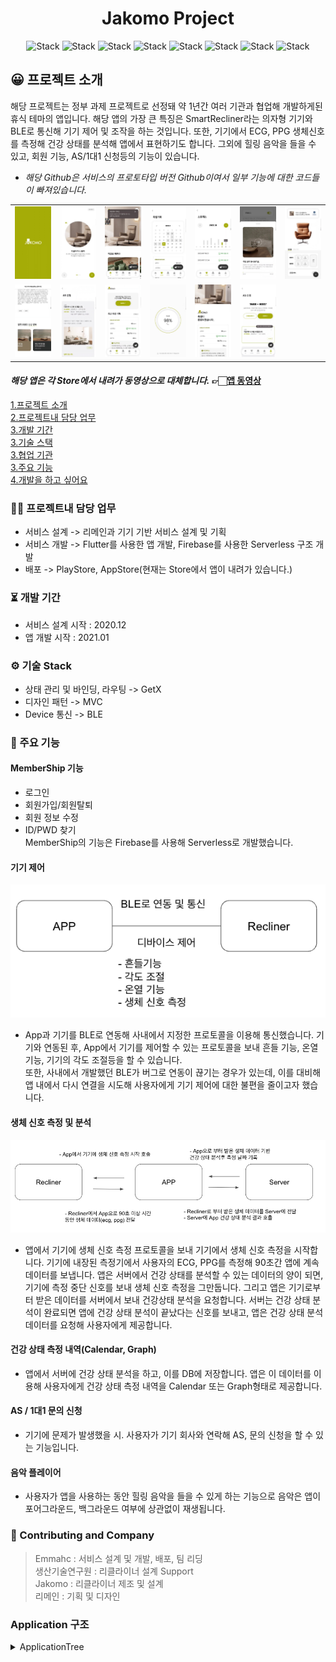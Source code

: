 <h1 align="center">Jakomo Project</h1>  

<div align="center">
 
![Stack](https://img.shields.io/badge/flutter-02569B?style=for-the-badge&logo=Flutter&logoColor=white)
![Stack](https://img.shields.io/badge/android-3DDC84?style=for-the-badge&logo=Android&logoColor=white)
![Stack](https://img.shields.io/badge/apple-000000?style=for-the-badge&logo=IOS&logoColor=white)
![Stack](https://img.shields.io/badge/dart-0175C2?style=for-the-badge&logo=Dart&logoColor=white)
![Stack](https://img.shields.io/badge/kotlin-7F52FF?style=for-the-badge&logo=Kotlin&logoColor=white)
![Stack](https://img.shields.io/badge/swift-F05138?style=for-the-badge&logo=Swift&logoColor=white)
![Stack](https://img.shields.io/badge/firebase-FFCA28?style=for-the-badge&logo=Firebase&logoColor=white)
![Stack](https://img.shields.io/badge/bluetooth-0082FC?style=for-the-badge&logo=BLE&logoColor=white)
 
</div>

## 😀 프로젝트 소개  
해당 프로젝트는 정부 과제 프로젝트로 선정돼 약 1년간 여러 기관과 협업해 개발하게된 휴식 테마의 앱입니다. 해당 앱의 가장 큰 특징은 SmartRecliner라는 의자형 기기와 BLE로 통신해 기기 제어 및 조작을 하는 것입니다. 
또한, 기기에서 ECG, PPG 생체신호를 측정해 건강 상태를 분석해 앱에서 표현하기도 합니다. 그외에 힐링 음악을 들을 수 있고, 회원 기능, AS/1대1 신청등의 기능이 있습니다.

* _해당 Github은 서비스의 프로토타입 버전 Github이여서 일부 기능에 대한 코드들이 빠져있습니다._

<table>
   <tr>
      <td>
         <a href="https://drive.google.com/file/d/1ruBQovASZY0D_ppkiltXThmqzcCsqXss/view?usp=drive_link">
         <img width="200px" src="./1.png">
      </td>
      <td>
         <a href="https://drive.google.com/file/d/1ruBQovASZY0D_ppkiltXThmqzcCsqXss/view?usp=drive_link">
         <img width="200px" src="./2.png">
      </td>
      <td>
         <a href="https://drive.google.com/file/d/1ruBQovASZY0D_ppkiltXThmqzcCsqXss/view?usp=drive_link">
         <img width="200px" src="./3.png">
      </td>
      <td>
         <a href="https://drive.google.com/file/d/1ruBQovASZY0D_ppkiltXThmqzcCsqXss/view?usp=drive_link">
         <img width="200px" src="./4.png">
      </td>
      <td>
         <a href="https://drive.google.com/file/d/1ruBQovASZY0D_ppkiltXThmqzcCsqXss/view?usp=drive_link">
         <img width="200px" src="./5.png">
      </td>
      <td>
         <a href="https://drive.google.com/file/d/1ruBQovASZY0D_ppkiltXThmqzcCsqXss/view?usp=drive_link">
         <img width="200px" src="./6.png">
      </td>
      <td>
         <a href="https://drive.google.com/file/d/1ruBQovASZY0D_ppkiltXThmqzcCsqXss/view?usp=drive_link">
         <img width="200px" src="./7.png">
      </td>      
   </tr>
   <tr>
      <td>
         <a href="https://drive.google.com/file/d/1ruBQovASZY0D_ppkiltXThmqzcCsqXss/view?usp=drive_link">
         <img width="200px" src="./8.png">
      </td>
      <td>
         <a href="https://drive.google.com/file/d/1ruBQovASZY0D_ppkiltXThmqzcCsqXss/view?usp=drive_link">
         <img width="200px" src="./9.png">
      </td>
      <td>
         <a href="https://drive.google.com/file/d/1ruBQovASZY0D_ppkiltXThmqzcCsqXss/view?usp=drive_link">
         <img width="200px" src="./10.png">
      </td>
      <td>
         <a href="https://drive.google.com/file/d/1ruBQovASZY0D_ppkiltXThmqzcCsqXss/view?usp=drive_link">
         <img width="200px" src="./11.png">
      </td>
      <td>
         <a href="https://drive.google.com/file/d/1ruBQovASZY0D_ppkiltXThmqzcCsqXss/view?usp=drive_link">
         <img width="200px" src="./12.png">
      </td>
      <td>
         <a href="https://drive.google.com/file/d/1ruBQovASZY0D_ppkiltXThmqzcCsqXss/view?usp=drive_link">
         <img width="200px" src="./13.png">
      </td>
    </tr>	
</table>

#### _해당 앱은 각 Store에서 내려가 동영상으로 대체합니다._ 👉🏻[앱 동영상](https://drive.google.com/file/d/1ruBQovASZY0D_ppkiltXThmqzcCsqXss/view?usp=drive_link)

[1.프로젝트 소개](#😀-프로젝트-소개)    
[2.프로젝트내 담당 업무](#🧑‍💻-프로젝트내-담당-업무)  
[3.개발 기간](#⏳️-개발-기간)  
[3.기술 스택](#⚙️-기술-Stack)  
[3.협업 기관](#🙌-Contributing-and-Company)   
[3.주요 기능](#📌-주요-기능)  
[4.개발을 하고 싶어요](#Application-구조)

 

### 🧑‍💻 프로젝트내 담당 업무  
+ 서비스 설계 -> 리메인과 기기 기반 서비스 설계 및 기획  
+ 서비스 개발 -> Flutter를 사용한 앱 개발, Firebase를 사용한 Serverless 구조 개발  
+ 배포 -> PlayStore, AppStore(현재는 Store에서 앱이 내려가 있습니다.)    

### ⏳️ 개발 기간  
* 서비스 설계 시작 : 2020.12  
* 앱 개발 시작 : 2021.01    

### ⚙️ 기술 Stack  
* 상태 관리 및 바인딩, 라우팅 -> GetX  
* 디자인 패턴 -> MVC  
* Device 통신 -> BLE     

### 📌 주요 기능  
#### MemberShip 기능  
  * 로그인  
  * 회원가입/회원탈퇴  
  * 회원 정보 수정  
  * ID/PWD 찾기  
  MemberShip의 기능은 Firebase를 사용해 Serverless로 개발했습니다.  
#### 기기 제어  
<img width="600px" src="./screen.png">  

* App과 기기를 BLE로 연동해 사내에서 지정한 프로토콜을 이용해 통신했습니다. 기기와 연동된 후, App에서 기기를 제어할 수 있는 프로토콜을 보내 흔들 기능, 온열 기능, 기기의 각도 조절등을 할 수 있습니다.  
또한, 사내에서 개발했던 BLE가 버그로 연동이 끊기는 경우가 있는데, 이를 대비해 앱 내에서 다시 연결을 시도해 사용자에게 기기 제어에 대한 불편을 줄이고자 했습니다.  

#### 생체 신호 측정 및 분석  
<img width="600px" src="./screen2.png">  

* 앱에서 기기에 생체 신호 측정 프로토콜을 보내 기기에서 생체 신호 측정을 시작합니다. 기기에 내장된 측정기에서 사용자의 ECG, PPG를 측정해 90초간 앱에 계속 데이터를 보냅니다.
앱은 서버에서 건강 상태를 분석할 수 있는 데이터의 양이 되면, 기기에 측정 중단 신호를 보내 생체 신호 측정을 그만둡니다. 그리고 앱은 기기로부터 받은 데이터를 서버에서 보내 건강상태 분석을 요청합니다.
서버는 건강 상태 분석이 완료되면 앱에 건강 상태 분석이 끝났다는 신호를 보내고, 앱은 건강 상태 분석 데이터를 요청해 사용자에게 제공합니다.  

#### 건강 상태 측정 내역(Calendar, Graph)  
* 앱에서 서버에 건강 상태 분석을 하고, 이를 DB에 저장합니다. 앱은 이 데이터를 이용해 사용자에게 건강 상태 측정 내역을 Calendar 또는 Graph형태로 제공합니다.  

#### AS / 1대1 문의 신청  
* 기기에 문제가 발생했을 시. 사용자가 기기 회사와 연락해 AS, 문의 신청을 할 수 있는 기능입니다.   
#### 음악 플레이어
* 사용자가 앱을 사용하는 동안 힐링 음악을 들을 수 있게 하는 기능으로 음악은 앱이 포어그라운드, 백그라운드 여부에 상관없이 재생됩니다.

### 🙌 Contributing and Company    
> Emmahc : 서비스 설계 및 개발, 배포, 팀 리딩  
> 생산기술연구원 : 리클라이너 설계 Support   
> Jakomo : 리클라이너 제조 및 설계  
> 리메인 : 기획 및 디자인  

### Application 구조
<details><summary>ApplicationTree</summary>
   
```bash
├── BLE
│   ├── ble_controller.dart
│   ├── ble_protocol.dart
│   └── measure_isolate.dart
├── JakomoSP
│   └── jakomo_sp.dart
├── Logger
│   └── logger_factory.dart
├── MeasureAPI
│   ├── measure_api.dart
│   ├── measure_api.g.dart
│   ├── measure_input_model.dart
│   ├── measure_input_model.g.dart
│   ├── measure_result_model.dart
│   └── measure_result_model.g.dart
├── NetworkObserver
│   └── network_observer.dart
├── Page
│   ├── ASApplicationPage
│   │   ├── ASApplicationDetail
│   │   │   ├── as_application_detail_answer.dart
│   │   │   ├── as_application_detail_contents.dart
│   │   │   ├── as_application_detail_footer.dart
│   │   │   └── as_application_detail_page.dart
│   │   ├── ASApplicationForm
│   │   │   ├── as_application_form_calendar.dart
│   │   │   ├── as_application_form_contents.dart
│   │   │   ├── as_application_form_controller.dart
│   │   │   ├── as_application_form_footer.dart
│   │   │   ├── as_application_form_guide.dart
│   │   │   ├── as_application_form_info.dart
│   │   │   ├── as_application_form_middle_structure.dart
│   │   │   ├── as_application_form_page.dart
│   │   │   ├── as_application_form_select.dart
│   │   │   ├── as_application_form_time.dart
│   │   │   ├── as_application_form_top.dart
│   │   │   └── as_application_img.dart
│   │   ├── as_application_button.dart
│   │   ├── as_application_history.dart
│   │   ├── as_application_history_item.dart
│   │   ├── as_application_history_model.dart
│   │   ├── as_application_history_none.dart
│   │   └── as_application_page.dart
│   ├── AskedQuestion
│   │   ├── asked_1.dart
│   │   ├── asked_2.dart
│   │   ├── asked_3.dart
│   │   ├── asked_4.dart
│   │   ├── asked_all.dart
│   │   ├── asked_question_controller.dart
│   │   ├── asked_question_item.dart
│   │   ├── asked_question_model.dart
│   │   ├── asked_question_navigation.dart
│   │   ├── asked_question_page.dart
│   │   └── asked_question_structure.dart
│   ├── BLEConnectionPage
│   │   ├── ble_connection_background.dart
│   │   ├── ble_connection_bottomsheet.dart
│   │   ├── ble_connection_close_button.dart
│   │   ├── ble_connection_guide.dart
│   │   ├── ble_connection_page.dart
│   │   └── ble_connection_switch.dart
│   ├── BLEControlPage
│   │   ├── ble_control_device.dart
│   │   ├── ble_control_device_item.dart
│   │   ├── ble_control_heat.dart
│   │   ├── ble_control_page.dart
│   │   ├── ble_control_shake.dart
│   │   ├── ble_navigation.dart
│   │   ├── ble_navigation_controller.dart
│   │   └── ble_popup.dart
│   ├── BottomNavigation
│   │   ├── bottom_navigation.dart
│   │   ├── bottom_navigation_controller.dart
│   │   ├── bottom_navigation_item.dart
│   │   ├── jakomo_floating_button.dart
│   │   ├── jakomo_music_button.dart
│   │   └── navigation_with_floating.dart
│   ├── CommonUI
│   │   ├── common_ui.dart
│   │   ├── jakomo_auth_timer.dart
│   │   ├── jakomo_auth_timer_controller.dart
│   │   ├── jakomo_auth_timer_isolate.dart
│   │   ├── jakomo_ble_connection.dart
│   │   ├── jakomo_ble_connection_container.dart
│   │   ├── jakomo_ble_connection_switch.dart
│   │   ├── jakomo_bottomsheet.dart
│   │   ├── jakomo_calendar.dart
│   │   ├── jakomo_concrete_button.dart
│   │   ├── jakomo_concrete_rectangle_button.dart
│   │   ├── jakomo_convert_state.dart
│   │   ├── jakomo_error_guide.dart
│   │   ├── jakomo_history_bar.dart
│   │   ├── jakomo_history_date_controller_ui.dart
│   │   ├── jakomo_loading_cupertino.dart
│   │   ├── jakomo_loading_cupertino_painter.dart
│   │   ├── jakomo_no_history.dart
│   │   ├── jakomo_operation_time.dart
│   │   ├── jakomo_page_top.dart
│   │   ├── jakomo_pistachio_big_button.dart
│   │   ├── jakomo_pistachio_border_button.dart
│   │   ├── jakomo_pistachio_rectangle_button.dart
│   │   ├── jakomo_pistachio_small_button.dart
│   │   ├── jakomo_recommend_pop_up.dart
│   │   ├── jakomo_regex.dart
│   │   ├── jakomo_signin_dot.dart
│   │   ├── jakomo_text_form.dart
│   │   ├── jakomo_title_with_line.dart
│   │   └── stress_ui.dart
│   ├── DirectInquiryPage
│   │   ├── InquiryDetail
│   │   │   ├── inquiry_detail_answer.dart
│   │   │   ├── inquiry_detail_contents.dart
│   │   │   ├── inquiry_detail_footer.dart
│   │   │   └── inquiry_detail_page.dart
│   │   ├── InquiryForm
│   │   │   ├── inquiry_form_contents.dart
│   │   │   ├── inquiry_form_controller.dart
│   │   │   ├── inquiry_form_footer.dart
│   │   │   ├── inquiry_form_guide.dart
│   │   │   ├── inquiry_form_img.dart
│   │   │   ├── inquiry_form_middle_structure.dart
│   │   │   ├── inquiry_form_page.dart
│   │   │   ├── inquiry_form_select.dart
│   │   │   └── inquiry_form_title.dart
│   │   ├── InquiryHistory
│   │   │   ├── inquiry_history.dart
│   │   │   ├── inquiry_history_item.dart
│   │   │   ├── inquiry_history_model.dart
│   │   │   └── inquiry_history_none.dart
│   │   ├── inquiry_button.dart
│   │   └── inquiry_page.dart
│   ├── HomePage
│   │   ├── Footer
│   │   │   ├── footer.dart
│   │   │   ├── footer_business_info.dart
│   │   │   └── footer_operation.dart
│   │   ├── JakomoCustomCare
│   │   │   ├── jakomo_custom_care.dart
│   │   │   ├── jakomo_custom_care_item.dart
│   │   │   ├── jakomo_custom_care_model.dart
│   │   │   └── jakomo_custom_care_tag.dart
│   │   ├── JakomoEvent
│   │   │   ├── jakomo_event.dart
│   │   │   ├── jakomo_event_container.dart
│   │   │   ├── jakomo_event_item.dart
│   │   │   └── jakomo_event_model.dart
│   │   ├── JakomoNews
│   │   │   ├── jakomo_new_idx.dart
│   │   │   ├── jakomo_news.dart
│   │   │   ├── jakomo_news_item.dart
│   │   │   └── jakomo_news_model.dart
│   │   ├── JakomoRecommend
│   │   │   ├── jakomo_auto_swipe.dart
│   │   │   ├── jakomo_recommend.dart
│   │   │   ├── jakomo_recommend_container.dart
│   │   │   ├── jakomo_recommend_image.dart
│   │   │   ├── jakomo_recommend_item.dart
│   │   │   └── jakomo_recommend_model.dart
│   │   ├── JakomoUsefulInfo
│   │   │   ├── jakomo_useful_info.dart
│   │   │   ├── jakomo_useful_info_all.dart
│   │   │   ├── jakomo_useful_info_item.dart
│   │   │   └── jakomo_useful_info_model.dart
│   │   ├── home_background.dart
│   │   ├── home_context_menu.dart
│   │   ├── home_page.dart
│   │   ├── home_page_controller.dart
│   │   ├── home_page_structure.dart
│   │   └── home_sound_icon.dart
│   ├── IntroPage
│   │   ├── intro_bottom.dart
│   │   ├── intro_circle_frame.dart
│   │   ├── intro_controller.dart
│   │   ├── intro_model.dart
│   │   ├── intro_page.dart
│   │   ├── intro_skip_button.dart
│   │   └── intro_slider_structure.dart
│   ├── JakomoWebview
│   │   └── jakomo_webview.dart
│   ├── MeasurePage
│   │   ├── MeasureBPHistory
│   │   │   ├── bp_date_ui.dart
│   │   │   ├── bp_graph.dart
│   │   │   ├── bp_history_bar.dart
│   │   │   ├── bp_history_controller.dart
│   │   │   ├── bp_history_item.dart
│   │   │   ├── bp_history_item_structure.dart
│   │   │   ├── bp_history_page.dart
│   │   │   └── bp_model.dart
│   │   ├── MeasureHeartRateHistory
│   │   │   ├── hr_date_ui.dart
│   │   │   ├── hr_graph.dart
│   │   │   ├── hr_history_bar.dart
│   │   │   ├── hr_history_controller.dart
│   │   │   ├── hr_history_item.dart
│   │   │   ├── hr_history_item_structure.dart
│   │   │   ├── hr_history_page.dart
│   │   │   └── hr_model.dart
│   │   ├── MeasureHistory
│   │   │   ├── measure_history_calendar.dart
│   │   │   ├── measure_history_conroller.dart
│   │   │   ├── measure_history_item_list.dart
│   │   │   └── measure_history_page.dart
│   │   ├── MeasureHistoryItem
│   │   │   ├── measure_history_item.dart
│   │   │   ├── measure_history_item_advice.dart
│   │   │   ├── measure_history_item_model.dart
│   │   │   └── measure_history_item_row.dart
│   │   ├── MeasureProgressPage
│   │   │   ├── measure_basic_progress.dart
│   │   │   ├── measure_center_contents.dart
│   │   │   ├── measure_jumping_dot.dart
│   │   │   ├── measure_progress_bar.dart
│   │   │   ├── measure_progress_controller.dart
│   │   │   ├── measure_progress_guide.dart
│   │   │   └── measure_progress_page.dart
│   │   ├── MeasureResultPage
│   │   │   ├── measure_result_background.dart
│   │   │   ├── measure_result_close_button.dart
│   │   │   ├── measure_result_controller.dart
│   │   │   ├── measure_result_page.dart
│   │   │   ├── measure_result_structure.dart
│   │   │   └── measure_result_title.dart
│   │   ├── MeasureStressHistory
│   │   │   ├── st_date_ui.dart
│   │   │   ├── st_graph.dart
│   │   │   ├── st_history_bar.dart
│   │   │   ├── st_history_controller.dart
│   │   │   ├── st_history_item.dart
│   │   │   ├── st_history_item_structure.dart
│   │   │   ├── st_history_page.dart
│   │   │   └── st_model.dart
│   │   ├── MeasureWeightHistory
│   │   │   ├── we_date_ui.dart
│   │   │   ├── we_graph.dart
│   │   │   ├── we_history_bar.dart
│   │   │   ├── we_history_controller.dart
│   │   │   ├── we_history_item.dart
│   │   │   ├── we_history_item_structure.dart
│   │   │   ├── we_history_page.dart
│   │   │   ├── we_item_line.dart
│   │   │   └── we_model.dart
│   │   ├── measure_button.dart
│   │   ├── measure_logo.dart
│   │   ├── measure_no_data.dart
│   │   ├── measure_page.dart
│   │   └── measure_recent_history_title.dart
│   ├── MemberShip
│   │   ├── FindMemberShip
│   │   │   ├── FindId
│   │   │   │   ├── find_id.dart
│   │   │   │   ├── find_id_auth_phone.dart
│   │   │   │   ├── find_id_controller.dart
│   │   │   │   ├── find_id_find_structure.dart
│   │   │   │   ├── find_id_name.dart
│   │   │   │   ├── find_id_phone.dart
│   │   │   │   ├── find_id_result_item.dart
│   │   │   │   ├── find_id_result_login_button.dart
│   │   │   │   ├── find_id_result_model.dart
│   │   │   │   ├── find_id_result_structure.dart
│   │   │   │   ├── find_id_timer.dart
│   │   │   │   ├── find_id_timer_controller.dart
│   │   │   │   └── find_id_timer_isolate.dart
│   │   │   ├── FindPwd
│   │   │   │   ├── find_pwd.dart
│   │   │   │   ├── find_pwd_auth_phone.dart
│   │   │   │   ├── find_pwd_controller.dart
│   │   │   │   ├── find_pwd_email.dart
│   │   │   │   ├── find_pwd_find_structure.dart
│   │   │   │   ├── find_pwd_modify_structure.dart
│   │   │   │   ├── find_pwd_name.dart
│   │   │   │   ├── find_pwd_new.dart
│   │   │   │   ├── find_pwd_new_check.dart
│   │   │   │   ├── find_pwd_phone.dart
│   │   │   │   ├── find_pwd_timer.dart
│   │   │   │   ├── find_pwd_timer_controller.dart
│   │   │   │   └── find_pwd_timer_isolate.dart
│   │   │   ├── find_membership_controller.dart
│   │   │   ├── find_membership_navigation.dart
│   │   │   ├── find_membership_page.dart
│   │   │   └── find_membership_top.dart
│   │   ├── LoginPage
│   │   │   ├── login_auto.dart
│   │   │   ├── login_button.dart
│   │   │   ├── login_controller.dart
│   │   │   ├── login_footer.dart
│   │   │   ├── login_id.dart
│   │   │   ├── login_page.dart
│   │   │   ├── login_pwd.dart
│   │   │   ├── login_social.dart
│   │   │   └── login_top.dart
│   │   ├── SignInPage
│   │   │   ├── signin_authentification_phone.dart
│   │   │   ├── signin_button.dart
│   │   │   ├── signin_check_pwd.dart
│   │   │   ├── signin_controller.dart
│   │   │   ├── signin_footer.dart
│   │   │   ├── signin_id.dart
│   │   │   ├── signin_name.dart
│   │   │   ├── signin_page.dart
│   │   │   ├── signin_phone.dart
│   │   │   ├── signin_pwd.dart
│   │   │   ├── signin_social.dart
│   │   │   ├── signin_structure.dart
│   │   │   ├── signin_success_page.dart
│   │   │   └── signin_top.dart
│   │   ├── SignInSocialPage
│   │   │   ├── signin_social_auth_phone.dart
│   │   │   ├── signin_social_button.dart
│   │   │   ├── signin_social_controller.dart
│   │   │   ├── signin_social_email.dart
│   │   │   ├── signin_social_footer.dart
│   │   │   ├── signin_social_id.dart
│   │   │   ├── signin_social_name.dart
│   │   │   ├── signin_social_page.dart
│   │   │   ├── signin_social_phone.dart
│   │   │   ├── signin_social_structure.dart
│   │   │   ├── signin_social_timer.dart
│   │   │   ├── signin_social_timer_controller.dart
│   │   │   └── signin_social_timer_isolate.dart
│   │   └── WidthDrawalPage
│   │       ├── widthdrawal_comments.dart
│   │       ├── widthdrawal_contents.dart
│   │       ├── widthdrawal_footer.dart
│   │       └── widthdrawal_page.dart
│   ├── ModifyMyInfoPage
│   │   ├── modify_controller.dart
│   │   ├── modify_myinfo_authentification.dart
│   │   ├── modify_myinfo_footer.dart
│   │   ├── modify_myinfo_id.dart
│   │   ├── modify_myinfo_image.dart
│   │   ├── modify_myinfo_membernumber.dart
│   │   ├── modify_myinfo_name.dart
│   │   ├── modify_myinfo_not_social.dart
│   │   ├── modify_myinfo_page.dart
│   │   ├── modify_myinfo_phone.dart
│   │   ├── modify_myinfo_receive.dart
│   │   └── modify_myinfo_social_login.dart
│   ├── MyPage
│   │   ├── mypage.dart
│   │   ├── mypage_ble.dart
│   │   ├── mypage_care_item.dart
│   │   ├── mypage_contents.dart
│   │   ├── mypage_device.dart
│   │   ├── mypage_footer.dart
│   │   ├── mypage_img.dart
│   │   ├── mypage_info.dart
│   │   ├── mypage_route_item.dart
│   │   ├── mypage_route_list.dart
│   │   └── mypage_top.dart
│   ├── NotificationListPage
│   │   ├── notification_list_item.dart
│   │   ├── notification_list_page.dart
│   │   └── notification_model.dart
│   ├── Popup
│   │   └── pop_up_controller.dart
│   ├── RestCarePage
│   │   ├── RestCareAudioItem
│   │   │   ├── rest_care_audio_button.dart
│   │   │   ├── rest_care_audio_item.dart
│   │   │   ├── rest_care_audio_item_slider.dart
│   │   │   ├── rest_care_audio_model.dart
│   │   │   └── rest_care_audio_small_item.dart
│   │   ├── RestCareAuido
│   │   │   ├── rest_care_audio.dart
│   │   │   ├── rest_care_audio_controller.dart
│   │   │   └── rest_care_audio_factory.dart
│   │   ├── RestCareGuide
│   │   │   └── rest_care_guide.dart
│   │   ├── RestCareMode
│   │   │   ├── rest_care_guide_text.dart
│   │   │   ├── rest_care_mode.dart
│   │   │   ├── rest_care_mode_structure.dart
│   │   │   └── rest_care_mode_switch.dart
│   │   ├── RestGuideItem
│   │   │   ├── rest_guide_contents.dart
│   │   │   ├── rest_guide_item.dart
│   │   │   ├── rest_guide_structure.dart
│   │   │   ├── rest_guide_title.dart
│   │   │   ├── rest_guide_title_tag.dart
│   │   │   ├── rest_guide_top.dart
│   │   │   └── rest_guide_useful.dart
│   │   ├── rest_care_navigation_controller.dart
│   │   ├── rest_care_page.dart
│   │   ├── rest_care_scoll.dart
│   │   ├── rest_care_sliverheader.dart
│   │   ├── rest_care_title.dart
│   │   └── rest_navigation.dart
│   ├── SettingPage
│   │   ├── setting_alarm.dart
│   │   ├── setting_alarm_item.dart
│   │   ├── setting_app_version.dart
│   │   ├── setting_condition.dart
│   │   ├── setting_condition_item.dart
│   │   ├── setting_footer.dart
│   │   ├── setting_page.dart
│   │   └── setting_structure.dart
│   ├── SplashPage
│   │   └── splash_page.dart
│   └── TermConditionPolicyPage
│       ├── marketing_policy_page.dart
│       ├── personal_policy_page.dart
│       └── term_condition_policy_page.dart
├── Permission
│   └── permission_factory.dart
├── Routes
│   ├── jakomo_binding.dart
│   ├── jakomo_pages.dart
│   └── jakomo_routes.dart
├── ServerData
│   ├── api_constant.dart
│   ├── history_client.dart
│   ├── history_client.g.dart
│   ├── history_controller.dart
│   ├── history_isolate.dart
│   ├── history_output_model.dart
│   └── history_output_model.g.dart
├── UISupportUtils
│   ├── jakomo_color.dart
│   └── support_ui.dart
├── main.dart
└── ui_test.dart

62 directories, 362 files
kpop@keipabpaegtoliui-MacBookPro lib % tree > tree.txt
kpop@keipabpaegtoliui-MacBookPro lib % tree
.
├── BLE
│   ├── ble_controller.dart
│   ├── ble_protocol.dart
│   └── measure_isolate.dart
├── JakomoSP
│   └── jakomo_sp.dart
├── Logger
│   └── logger_factory.dart
├── MeasureAPI
│   ├── measure_api.dart
│   ├── measure_api.g.dart
│   ├── measure_input_model.dart
│   ├── measure_input_model.g.dart
│   ├── measure_result_model.dart
│   └── measure_result_model.g.dart
├── NetworkObserver
│   └── network_observer.dart
├── Page
│   ├── ASApplicationPage
│   │   ├── ASApplicationDetail
│   │   │   ├── as_application_detail_answer.dart
│   │   │   ├── as_application_detail_contents.dart
│   │   │   ├── as_application_detail_footer.dart
│   │   │   └── as_application_detail_page.dart
│   │   ├── ASApplicationForm
│   │   │   ├── as_application_form_calendar.dart
│   │   │   ├── as_application_form_contents.dart
│   │   │   ├── as_application_form_controller.dart
│   │   │   ├── as_application_form_footer.dart
│   │   │   ├── as_application_form_guide.dart
│   │   │   ├── as_application_form_info.dart
│   │   │   ├── as_application_form_middle_structure.dart
│   │   │   ├── as_application_form_page.dart
│   │   │   ├── as_application_form_select.dart
│   │   │   ├── as_application_form_time.dart
│   │   │   ├── as_application_form_top.dart
│   │   │   └── as_application_img.dart
│   │   ├── as_application_button.dart
│   │   ├── as_application_history.dart
│   │   ├── as_application_history_item.dart
│   │   ├── as_application_history_model.dart
│   │   ├── as_application_history_none.dart
│   │   └── as_application_page.dart
│   ├── AskedQuestion
│   │   ├── asked_1.dart
│   │   ├── asked_2.dart
│   │   ├── asked_3.dart
│   │   ├── asked_4.dart
│   │   ├── asked_all.dart
│   │   ├── asked_question_controller.dart
│   │   ├── asked_question_item.dart
│   │   ├── asked_question_model.dart
│   │   ├── asked_question_navigation.dart
│   │   ├── asked_question_page.dart
│   │   └── asked_question_structure.dart
│   ├── BLEConnectionPage
│   │   ├── ble_connection_background.dart
│   │   ├── ble_connection_bottomsheet.dart
│   │   ├── ble_connection_close_button.dart
│   │   ├── ble_connection_guide.dart
│   │   ├── ble_connection_page.dart
│   │   └── ble_connection_switch.dart
│   ├── BLEControlPage
│   │   ├── ble_control_device.dart
│   │   ├── ble_control_device_item.dart
│   │   ├── ble_control_heat.dart
│   │   ├── ble_control_page.dart
│   │   ├── ble_control_shake.dart
│   │   ├── ble_navigation.dart
│   │   ├── ble_navigation_controller.dart
│   │   └── ble_popup.dart
│   ├── BottomNavigation
│   │   ├── bottom_navigation.dart
│   │   ├── bottom_navigation_controller.dart
│   │   ├── bottom_navigation_item.dart
│   │   ├── jakomo_floating_button.dart
│   │   ├── jakomo_music_button.dart
│   │   └── navigation_with_floating.dart
│   ├── CommonUI
│   │   ├── common_ui.dart
│   │   ├── jakomo_auth_timer.dart
│   │   ├── jakomo_auth_timer_controller.dart
│   │   ├── jakomo_auth_timer_isolate.dart
│   │   ├── jakomo_ble_connection.dart
│   │   ├── jakomo_ble_connection_container.dart
│   │   ├── jakomo_ble_connection_switch.dart
│   │   ├── jakomo_bottomsheet.dart
│   │   ├── jakomo_calendar.dart
│   │   ├── jakomo_concrete_button.dart
│   │   ├── jakomo_concrete_rectangle_button.dart
│   │   ├── jakomo_convert_state.dart
│   │   ├── jakomo_error_guide.dart
│   │   ├── jakomo_history_bar.dart
│   │   ├── jakomo_history_date_controller_ui.dart
│   │   ├── jakomo_loading_cupertino.dart
│   │   ├── jakomo_loading_cupertino_painter.dart
│   │   ├── jakomo_no_history.dart
│   │   ├── jakomo_operation_time.dart
│   │   ├── jakomo_page_top.dart
│   │   ├── jakomo_pistachio_big_button.dart
│   │   ├── jakomo_pistachio_border_button.dart
│   │   ├── jakomo_pistachio_rectangle_button.dart
│   │   ├── jakomo_pistachio_small_button.dart
│   │   ├── jakomo_recommend_pop_up.dart
│   │   ├── jakomo_regex.dart
│   │   ├── jakomo_signin_dot.dart
│   │   ├── jakomo_text_form.dart
│   │   ├── jakomo_title_with_line.dart
│   │   └── stress_ui.dart
│   ├── DirectInquiryPage
│   │   ├── InquiryDetail
│   │   │   ├── inquiry_detail_answer.dart
│   │   │   ├── inquiry_detail_contents.dart
│   │   │   ├── inquiry_detail_footer.dart
│   │   │   └── inquiry_detail_page.dart
│   │   ├── InquiryForm
│   │   │   ├── inquiry_form_contents.dart
│   │   │   ├── inquiry_form_controller.dart
│   │   │   ├── inquiry_form_footer.dart
│   │   │   ├── inquiry_form_guide.dart
│   │   │   ├── inquiry_form_img.dart
│   │   │   ├── inquiry_form_middle_structure.dart
│   │   │   ├── inquiry_form_page.dart
│   │   │   ├── inquiry_form_select.dart
│   │   │   └── inquiry_form_title.dart
│   │   ├── InquiryHistory
│   │   │   ├── inquiry_history.dart
│   │   │   ├── inquiry_history_item.dart
│   │   │   ├── inquiry_history_model.dart
│   │   │   └── inquiry_history_none.dart
│   │   ├── inquiry_button.dart
│   │   └── inquiry_page.dart
│   ├── HomePage
│   │   ├── Footer
│   │   │   ├── footer.dart
│   │   │   ├── footer_business_info.dart
│   │   │   └── footer_operation.dart
│   │   ├── JakomoCustomCare
│   │   │   ├── jakomo_custom_care.dart
│   │   │   ├── jakomo_custom_care_item.dart
│   │   │   ├── jakomo_custom_care_model.dart
│   │   │   └── jakomo_custom_care_tag.dart
│   │   ├── JakomoEvent
│   │   │   ├── jakomo_event.dart
│   │   │   ├── jakomo_event_container.dart
│   │   │   ├── jakomo_event_item.dart
│   │   │   └── jakomo_event_model.dart
│   │   ├── JakomoNews
│   │   │   ├── jakomo_new_idx.dart
│   │   │   ├── jakomo_news.dart
│   │   │   ├── jakomo_news_item.dart
│   │   │   └── jakomo_news_model.dart
│   │   ├── JakomoRecommend
│   │   │   ├── jakomo_auto_swipe.dart
│   │   │   ├── jakomo_recommend.dart
│   │   │   ├── jakomo_recommend_container.dart
│   │   │   ├── jakomo_recommend_image.dart
│   │   │   ├── jakomo_recommend_item.dart
│   │   │   └── jakomo_recommend_model.dart
│   │   ├── JakomoUsefulInfo
│   │   │   ├── jakomo_useful_info.dart
│   │   │   ├── jakomo_useful_info_all.dart
│   │   │   ├── jakomo_useful_info_item.dart
│   │   │   └── jakomo_useful_info_model.dart
│   │   ├── home_background.dart
│   │   ├── home_context_menu.dart
│   │   ├── home_page.dart
│   │   ├── home_page_controller.dart
│   │   ├── home_page_structure.dart
│   │   └── home_sound_icon.dart
│   ├── IntroPage
│   │   ├── intro_bottom.dart
│   │   ├── intro_circle_frame.dart
│   │   ├── intro_controller.dart
│   │   ├── intro_model.dart
│   │   ├── intro_page.dart
│   │   ├── intro_skip_button.dart
│   │   └── intro_slider_structure.dart
│   ├── JakomoWebview
│   │   └── jakomo_webview.dart
│   ├── MeasurePage
│   │   ├── MeasureBPHistory
│   │   │   ├── bp_date_ui.dart
│   │   │   ├── bp_graph.dart
│   │   │   ├── bp_history_bar.dart
│   │   │   ├── bp_history_controller.dart
│   │   │   ├── bp_history_item.dart
│   │   │   ├── bp_history_item_structure.dart
│   │   │   ├── bp_history_page.dart
│   │   │   └── bp_model.dart
│   │   ├── MeasureHeartRateHistory
│   │   │   ├── hr_date_ui.dart
│   │   │   ├── hr_graph.dart
│   │   │   ├── hr_history_bar.dart
│   │   │   ├── hr_history_controller.dart
│   │   │   ├── hr_history_item.dart
│   │   │   ├── hr_history_item_structure.dart
│   │   │   ├── hr_history_page.dart
│   │   │   └── hr_model.dart
│   │   ├── MeasureHistory
│   │   │   ├── measure_history_calendar.dart
│   │   │   ├── measure_history_conroller.dart
│   │   │   ├── measure_history_item_list.dart
│   │   │   └── measure_history_page.dart
│   │   ├── MeasureHistoryItem
│   │   │   ├── measure_history_item.dart
│   │   │   ├── measure_history_item_advice.dart
│   │   │   ├── measure_history_item_model.dart
│   │   │   └── measure_history_item_row.dart
│   │   ├── MeasureProgressPage
│   │   │   ├── measure_basic_progress.dart
│   │   │   ├── measure_center_contents.dart
│   │   │   ├── measure_jumping_dot.dart
│   │   │   ├── measure_progress_bar.dart
│   │   │   ├── measure_progress_controller.dart
│   │   │   ├── measure_progress_guide.dart
│   │   │   └── measure_progress_page.dart
│   │   ├── MeasureResultPage
│   │   │   ├── measure_result_background.dart
│   │   │   ├── measure_result_close_button.dart
│   │   │   ├── measure_result_controller.dart
│   │   │   ├── measure_result_page.dart
│   │   │   ├── measure_result_structure.dart
│   │   │   └── measure_result_title.dart
│   │   ├── MeasureStressHistory
│   │   │   ├── st_date_ui.dart
│   │   │   ├── st_graph.dart
│   │   │   ├── st_history_bar.dart
│   │   │   ├── st_history_controller.dart
│   │   │   ├── st_history_item.dart
│   │   │   ├── st_history_item_structure.dart
│   │   │   ├── st_history_page.dart
│   │   │   └── st_model.dart
│   │   ├── MeasureWeightHistory
│   │   │   ├── we_date_ui.dart
│   │   │   ├── we_graph.dart
│   │   │   ├── we_history_bar.dart
│   │   │   ├── we_history_controller.dart
│   │   │   ├── we_history_item.dart
│   │   │   ├── we_history_item_structure.dart
│   │   │   ├── we_history_page.dart
│   │   │   ├── we_item_line.dart
│   │   │   └── we_model.dart
│   │   ├── measure_button.dart
│   │   ├── measure_logo.dart
│   │   ├── measure_no_data.dart
│   │   ├── measure_page.dart
│   │   └── measure_recent_history_title.dart
│   ├── MemberShip
│   │   ├── FindMemberShip
│   │   │   ├── FindId
│   │   │   │   ├── find_id.dart
│   │   │   │   ├── find_id_auth_phone.dart
│   │   │   │   ├── find_id_controller.dart
│   │   │   │   ├── find_id_find_structure.dart
│   │   │   │   ├── find_id_name.dart
│   │   │   │   ├── find_id_phone.dart
│   │   │   │   ├── find_id_result_item.dart
│   │   │   │   ├── find_id_result_login_button.dart
│   │   │   │   ├── find_id_result_model.dart
│   │   │   │   ├── find_id_result_structure.dart
│   │   │   │   ├── find_id_timer.dart
│   │   │   │   ├── find_id_timer_controller.dart
│   │   │   │   └── find_id_timer_isolate.dart
│   │   │   ├── FindPwd
│   │   │   │   ├── find_pwd.dart
│   │   │   │   ├── find_pwd_auth_phone.dart
│   │   │   │   ├── find_pwd_controller.dart
│   │   │   │   ├── find_pwd_email.dart
│   │   │   │   ├── find_pwd_find_structure.dart
│   │   │   │   ├── find_pwd_modify_structure.dart
│   │   │   │   ├── find_pwd_name.dart
│   │   │   │   ├── find_pwd_new.dart
│   │   │   │   ├── find_pwd_new_check.dart
│   │   │   │   ├── find_pwd_phone.dart
│   │   │   │   ├── find_pwd_timer.dart
│   │   │   │   ├── find_pwd_timer_controller.dart
│   │   │   │   └── find_pwd_timer_isolate.dart
│   │   │   ├── find_membership_controller.dart
│   │   │   ├── find_membership_navigation.dart
│   │   │   ├── find_membership_page.dart
│   │   │   └── find_membership_top.dart
│   │   ├── LoginPage
│   │   │   ├── login_auto.dart
│   │   │   ├── login_button.dart
│   │   │   ├── login_controller.dart
│   │   │   ├── login_footer.dart
│   │   │   ├── login_id.dart
│   │   │   ├── login_page.dart
│   │   │   ├── login_pwd.dart
│   │   │   ├── login_social.dart
│   │   │   └── login_top.dart
│   │   ├── SignInPage
│   │   │   ├── signin_authentification_phone.dart
│   │   │   ├── signin_button.dart
│   │   │   ├── signin_check_pwd.dart
│   │   │   ├── signin_controller.dart
│   │   │   ├── signin_footer.dart
│   │   │   ├── signin_id.dart
│   │   │   ├── signin_name.dart
│   │   │   ├── signin_page.dart
│   │   │   ├── signin_phone.dart
│   │   │   ├── signin_pwd.dart
│   │   │   ├── signin_social.dart
│   │   │   ├── signin_structure.dart
│   │   │   ├── signin_success_page.dart
│   │   │   └── signin_top.dart
│   │   ├── SignInSocialPage
│   │   │   ├── signin_social_auth_phone.dart
│   │   │   ├── signin_social_button.dart
│   │   │   ├── signin_social_controller.dart
│   │   │   ├── signin_social_email.dart
│   │   │   ├── signin_social_footer.dart
│   │   │   ├── signin_social_id.dart
│   │   │   ├── signin_social_name.dart
│   │   │   ├── signin_social_page.dart
│   │   │   ├── signin_social_phone.dart
│   │   │   ├── signin_social_structure.dart
│   │   │   ├── signin_social_timer.dart
│   │   │   ├── signin_social_timer_controller.dart
│   │   │   └── signin_social_timer_isolate.dart
│   │   └── WidthDrawalPage
│   │       ├── widthdrawal_comments.dart
│   │       ├── widthdrawal_contents.dart
│   │       ├── widthdrawal_footer.dart
│   │       └── widthdrawal_page.dart
│   ├── ModifyMyInfoPage
│   │   ├── modify_controller.dart
│   │   ├── modify_myinfo_authentification.dart
│   │   ├── modify_myinfo_footer.dart
│   │   ├── modify_myinfo_id.dart
│   │   ├── modify_myinfo_image.dart
│   │   ├── modify_myinfo_membernumber.dart
│   │   ├── modify_myinfo_name.dart
│   │   ├── modify_myinfo_not_social.dart
│   │   ├── modify_myinfo_page.dart
│   │   ├── modify_myinfo_phone.dart
│   │   ├── modify_myinfo_receive.dart
│   │   └── modify_myinfo_social_login.dart
│   ├── MyPage
│   │   ├── mypage.dart
│   │   ├── mypage_ble.dart
│   │   ├── mypage_care_item.dart
│   │   ├── mypage_contents.dart
│   │   ├── mypage_device.dart
│   │   ├── mypage_footer.dart
│   │   ├── mypage_img.dart
│   │   ├── mypage_info.dart
│   │   ├── mypage_route_item.dart
│   │   ├── mypage_route_list.dart
│   │   └── mypage_top.dart
│   ├── NotificationListPage
│   │   ├── notification_list_item.dart
│   │   ├── notification_list_page.dart
│   │   └── notification_model.dart
│   ├── Popup
│   │   └── pop_up_controller.dart
│   ├── RestCarePage
│   │   ├── RestCareAudioItem
│   │   │   ├── rest_care_audio_button.dart
│   │   │   ├── rest_care_audio_item.dart
│   │   │   ├── rest_care_audio_item_slider.dart
│   │   │   ├── rest_care_audio_model.dart
│   │   │   └── rest_care_audio_small_item.dart
│   │   ├── RestCareAuido
│   │   │   ├── rest_care_audio.dart
│   │   │   ├── rest_care_audio_controller.dart
│   │   │   └── rest_care_audio_factory.dart
│   │   ├── RestCareGuide
│   │   │   └── rest_care_guide.dart
│   │   ├── RestCareMode
│   │   │   ├── rest_care_guide_text.dart
│   │   │   ├── rest_care_mode.dart
│   │   │   ├── rest_care_mode_structure.dart
│   │   │   └── rest_care_mode_switch.dart
│   │   ├── RestGuideItem
│   │   │   ├── rest_guide_contents.dart
│   │   │   ├── rest_guide_item.dart
│   │   │   ├── rest_guide_structure.dart
│   │   │   ├── rest_guide_title.dart
│   │   │   ├── rest_guide_title_tag.dart
│   │   │   ├── rest_guide_top.dart
│   │   │   └── rest_guide_useful.dart
│   │   ├── rest_care_navigation_controller.dart
│   │   ├── rest_care_page.dart
│   │   ├── rest_care_scoll.dart
│   │   ├── rest_care_sliverheader.dart
│   │   ├── rest_care_title.dart
│   │   └── rest_navigation.dart
│   ├── SettingPage
│   │   ├── setting_alarm.dart
│   │   ├── setting_alarm_item.dart
│   │   ├── setting_app_version.dart
│   │   ├── setting_condition.dart
│   │   ├── setting_condition_item.dart
│   │   ├── setting_footer.dart
│   │   ├── setting_page.dart
│   │   └── setting_structure.dart
│   ├── SplashPage
│   │   └── splash_page.dart
│   └── TermConditionPolicyPage
│       ├── marketing_policy_page.dart
│       ├── personal_policy_page.dart
│       └── term_condition_policy_page.dart
├── Permission
│   └── permission_factory.dart
├── Routes
│   ├── jakomo_binding.dart
│   ├── jakomo_pages.dart
│   └── jakomo_routes.dart
├── ServerData
│   ├── api_constant.dart
│   ├── history_client.dart
│   ├── history_client.g.dart
│   ├── history_controller.dart
│   ├── history_isolate.dart
│   ├── history_output_model.dart
│   └── history_output_model.g.dart
├── UISupportUtils
│   ├── jakomo_color.dart
│   └── support_ui.dart
├── main.dart
└── ui_test.dart
``` 
   
</details>
